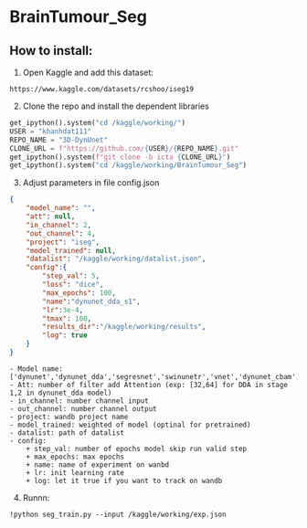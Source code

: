 # BrainTumour_Seg

## How to install:
1. Open Kaggle and add this dataset:
```
https://www.kaggle.com/datasets/rcshoo/iseg19
```
2. Clone the repo and install the dependent libraries
```python
get_ipython().system("cd /kaggle/working/")
USER = "khanhdat111"
REPO_NAME = "3D-DynUnet"
CLONE_URL = f"https://github.com/{USER}/{REPO_NAME}.git"
get_ipython().system(f"git clone -b icta {CLONE_URL}")
get_ipython().system("cd /kaggle/working/BrainTumour_Seg")
```

3. Adjust parameters in file config.json
```json
{
    "model_name": "", 
    "att": null,
    "in_channel": 2,
    "out_channel": 4,
    "project": "iseg",
    "model_trained": null,
    "datalist": "/kaggle/working/datalist.json",
    "config":{
        "step_val": 5,
        "loss": "dice",
        "max_epochs": 100,
        "name":"dynunet_dda_s1",
        "lr":3e-4,
        "tmax": 100,
        "results_dir":"/kaggle/working/results",
        "log": true
    }
} 
```
    - Model name: ['dynunet','dynunet_dda','segresnet','swinunetr','vnet','dynunet_cbam','dsdynunet','dsdynunet_cbam','dsdynunet_dda']
    - Att: number of filter add Attention (exp: [32,64] for DDA in stage 1,2 in dynunet_dda model)
    - in_channel: number channel input
    - out_channel: number channel output
    - project: wandb project name
    - model_trained: weighted of model (optinal for pretrained)
    - datalist: path of datalist
    - config: 
        + step_val: number of epochs model skip run valid step
        + max_epochs: max epochs
        + name: name of experiment on wanbd
        + lr: init learning rate 
        + log: let it true if you want to track on wandb


4. Runnn:
```
!python seg_train.py --input /kaggle/working/exp.json
```

